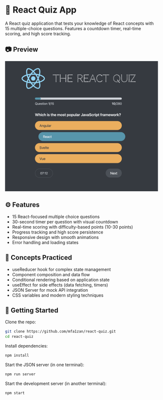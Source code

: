 # 🧠 React Quiz App
 
A React quiz application that tests your knowledge of React concepts with 15 multiple-choice questions. Features a countdown timer, real-time scoring, and high score tracking.

## 📷 Preview
![Web Page Screenshot](./assets/Preview.png)

## ⚙️ Features 

- 15 React-focused multiple choice questions
- 30-second timer per question with visual countdown
- Real-time scoring with difficulty-based points (10-30 points)
- Progress tracking and high score persistence
- Responsive design with smooth animations
- Error handling and loading states

## 🧠 Concepts Practiced

- useReducer hook for complex state management
- Component composition and data flow
- Conditional rendering based on application state
- useEffect for side effects (data fetching, timers)
- JSON Server for mock API integration
- CSS variables and modern styling techniques

## 🚀 Getting Started

Clone the repo:

```bash
git clone https://github.com/mfa1zan/react-quiz.git
cd react-quiz
```

Install dependencies:

```bash
npm install
```

Start the JSON server (in one terminal):

```bash
npm run server
```

Start the development server (in another terminal):

```bash
npm start
```
